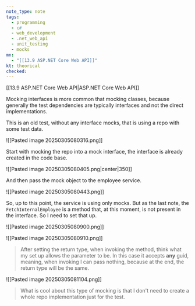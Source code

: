 ```yaml
---
note_type: note
tags:
  - programming
  - c#
  - web_development
  - .net_web_api
  - unit_testing
  - mocks
mn:
  - "[[13.9 ASP.NET Core Web API]]"
kt: theorical
checked:
---
```

[[13.9 ASP.NET Core Web API|ASP.NET Core Web API]]

Mocking interfaces is more common that mocking classes, because generally the test dependencies are typically interfaces and not the direct implementations. 

This is an old test, without any interface mocks, that is using a repo with some test data. 

![[Pasted image 20250305080316.png]]

Start with mocking the repo into a mock interface, the interface is already created in the code base. 

![[Pasted image 20250305080405.png|center|350]]

And then pass the mock object to the employee service.

![[Pasted image 20250305080443.png]]

So, up to this point, the service is using only mocks. But as the last note, the `FetchInternalEmployee` is a method that, at this moment, is not present in the interface. So I need to set that up.

![[Pasted image 20250305080900.png]]

![[Pasted image 20250305080910.png]]

>After setting the return type, when invoking the method, think what my set up allows the parameter to be. In this case it accepts **any** guid, meaning, when invoking I can pass nothing, because at the end, the return type will be the same.

![[Pasted image 20250305081104.png]]

>What is cool about this type of mocking is that I don't need to create a whole repo implementation just for the test.

